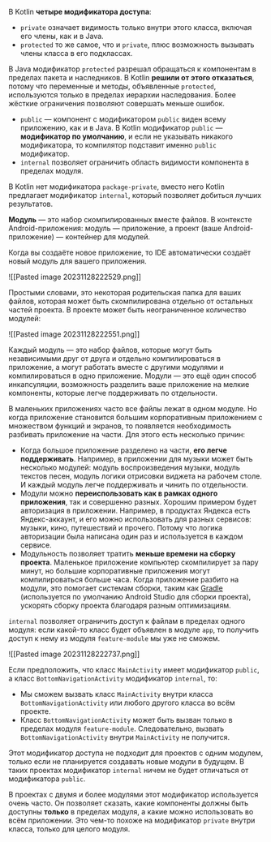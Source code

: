 В Kotlin **четыре модификатора доступа**:

- `private` означает видимость только внутри этого класса, включая его члены, как и в Java.
- `protected` то же самое, что и `private`, плюс возможность вызывать члены класса в его подклассах.

В Java модификатор `protected` разрешал обращаться к компонентам в пределах пакета и наследников. В Kotlin **решили от этого отказаться**, потому что переменные и методы, объявленные `protected`, используются только в пределах иерархии наследования. Более жёсткие ограничения позволяют совершать меньше ошибок.

- `public` — компонент с модификатором `public` виден всему приложению, как и в Java. В Kotlin модификатор `public` — **модификатор по умолчанию**, и если не указывать никакого модификатора, то компилятор подставит именно `public` модификатор.
- `internal` позволяет ограничить область видимости компонента в пределах модуля.

В Kotlin нет модификатора `package-private`, вместо него Kotlin предлагает модификатор `internal`, который позволяет добиться лучших результатов.

**Модуль** — это набор скомпилированных вместе файлов. В контексте Android-приложения: модуль — приложение, а проект (ваше Android-приложение) — контейнер для модулей.

Когда вы создаёте новое приложение, то IDE автоматически создаёт новый модуль для вашего приложения.

![[Pasted image 20231128222529.png]]

Простыми словами, это некоторая родительская папка для ваших файлов, которая может быть скомпилирована отдельно от остальных частей проекта. В проекте может быть неограниченное количество модулей:

![[Pasted image 20231128222551.png]]

Каждый модуль — это набор файлов, которые могут быть независимыми друг от друга и отдельно компилироваться в приложение, а могут работать вместе с другими модулями и компилироваться в одно приложение. Модули — это ещё один способ инкапсуляции, возможность разделить ваше приложение на мелкие компоненты, которые легче поддерживать по отдельности.

В маленьких приложениях часто все файлы лежат в одном модуле. Но когда приложение становится большим корпоративным приложением с множеством функций и экранов, то появляется необходимость разбивать приложение на части. Для этого есть несколько причин:

- Когда большое приложение разделено на части, **его легче поддерживать**. Например, в приложении для музыки может быть несколько модулей: модуль воспроизведения музыки, модуль текстов песен, модуль логики отрисовки виджета на рабочем столе. И каждый модуль легче поддерживать и чинить по отдельности.
- Модули можно **переиспользовать как в рамках одного приложения**, так и совершенно разных. Хорошим примером будет авторизация в приложении. Например, в продуктах Яндекса есть Яндекс-аккаунт, и его можно использовать для разных сервисов: музыки, кино, путешествий и прочего. Потому что логика авторизации была написана один раз и используется в каждом сервисе.
- Модульность позволяет тратить **меньше времени на сборку проекта**. Маленькое приложение компьютер скомпилирует за пару минут, но большие корпоративные приложения могут компилироваться больше часа. Когда приложение разбито на модули, это помогает системам сборки, таким как [Gradle](https://gradle.org/) (используется по умолчанию Android Studio для сборки проекта), ускорять сборку проекта благодаря разным оптимизациям.

`internal` позволяет ограничить доступ к файлам в пределах одного модуля: если какой-то класс будет объявлен в модуле `app`, то получить доступ к нему из модуля `feature-module` мы уже не сможем.

![[Pasted image 20231128222737.png]]

Если предположить, что класс `MainActivity` имеет модификатор `public`, а класс `BottomNavigationActivity` модификатор `internal`, то:

- Мы сможем вызвать класс `MainActivity` внутри класса `BottomNavigationActivity` или любого другого класса во всём проекте.
- Класс `BottomNavigationActivity` может быть вызван только в пределах модуля `feature-module`. Следовательно, вызвать `BottomNavigationActivity` внутри `MainActivity` не получится.

Этот модификатор доступа не подходит для проектов с одним модулем, только если не планируется создавать новые модули в будущем. В таких проектах модификатор `internal` ничем не будет отличаться от модификатора `public`.

В проектах с двумя и более модулями этот модификатор используется очень часто. Он позволяет сказать, какие компоненты должны быть доступны **только** в пределах модуля, а какие можно использовать во всём приложении. Это чем-то похоже на модификатор `private` внутри класса, только для целого модуля.

